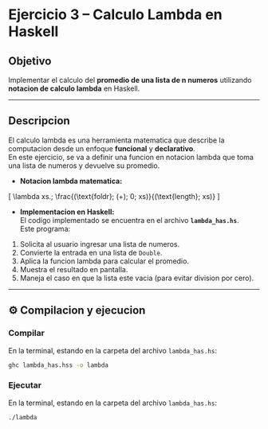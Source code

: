 # Ejercicio 3 – Calculo Lambda en Haskell

## Objetivo
Implementar el calculo del **promedio de una lista de n numeros** utilizando **notacion de calculo lambda** en Haskell.

---

## Descripcion
El calculo lambda es una herramienta matematica que describe la computacion desde un enfoque **funcional** y **declarativo**.  
En este ejercicio, se va a definir una funcion en notacion lambda que toma una lista de numeros y devuelve su promedio.

- **Notacion lambda matematica:**

\[
\lambda xs.\; \frac{(\text{foldr}\; (+)\; 0\; xs)}{(\text{length}\; xs)}
\]

- **Implementacion en Haskell:**  
El codigo implementado se encuentra en el archivo **`lambda_has.hs`**.  
Este programa:
1. Solicita al usuario ingresar una lista de numeros.  
2. Convierte la entrada en una lista de `Double`.  
3. Aplica la funcion lambda para calcular el promedio.  
4. Muestra el resultado en pantalla.  
5. Maneja el caso en que la lista este vacia (para evitar division por cero).  

---

## ⚙️ Compilacion y ejecucion

### Compilar
En la terminal, estando en la carpeta del archivo `lambda_has.hs`:

```bash
ghc lambda_has.hss -o lambda
```
### Ejecutar
En la terminal, estando en la carpeta del archivo `lambda_has.hs`:
```bash
./lambda
```


